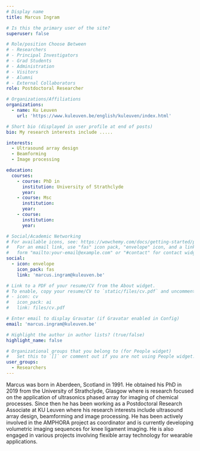 ```yaml
---
# Display name
title: Marcus Ingram

# Is this the primary user of the site?
superuser: false

# Role/position Choose Between   
# - Researchers
# - Principal Investigators
# - Grad Students
# - Administration
# - Visitors
# - Alumni
# - External Collaborators
role: Postdoctoral Researcher

# Organizations/Affiliations
organizations:
  - name: Ku Leuven
    url: 'https://www.kuleuven.be/english/kuleuven/index.html'

# Short bio (displayed in user profile at end of posts)
bio: My research interests include .....

interests:
  - Ultrasound array design
  - Beamforming
  - Image processing

education:
  courses:
    - course: PhD in
      institution: University of Strathclyde
      year:
    - course: Msc
      institution:
      year:
    - course:
      institution:
      year:

# Social/Academic Networking
# For available icons, see: https://wowchemy.com/docs/getting-started/page-builder/#icons
#   For an email link, use "fas" icon pack, "envelope" icon, and a link in the
#   form "mailto:your-email@example.com" or "#contact" for contact widget.
social:
  - icon: envelope
    icon_pack: fas
    link: 'marcus.ingram@kuleuven.be'

# Link to a PDF of your resume/CV from the About widget.
# To enable, copy your resume/CV to `static/files/cv.pdf` and uncomment the lines below.
# - icon: cv
#   icon_pack: ai
#   link: files/cv.pdf

# Enter email to display Gravatar (if Gravatar enabled in Config)
email: 'marcus.ingram@kuleuven.be'

# Highlight the author in author lists? (true/false)
highlight_name: false

# Organizational groups that you belong to (for People widget)
#   Set this to `[]` or comment out if you are not using People widget.
user_groups:
  - Researchers
---
```



Marcus was born in Aberdeen, Scotland in 1991. He obtained his PhD in 2019 from the University of Strathclyde, Glasgow where is research focused on the application of ultrasonics phased array for imaging of chemical processes. Since then he has been working as a Postdoctoral Research Associate at KU Leuven where his research interests include ultrasound array design, beamforming and image processing. He has been actively involved in the AMPHORA project as coordinator and is currently developing volumetric imaging sequences for knee ligament imaging. He is also engaged in various projects involving flexible array technology for wearable applications.
